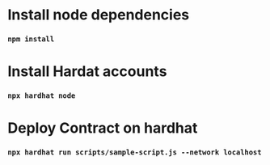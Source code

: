 # Install node dependencies

### `npm install`

# Install Hardat accounts

### `npx hardhat node`

# Deploy Contract on hardhat 
### `npx hardhat run scripts/sample-script.js --network localhost`